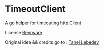 # TimeoutClient

A go helper for timeouting http.Client

License [Beerware](http://en.wikipedia.org/wiki/Beerware)

Original idea && credits go to : [Tanel Lebedev](https://github.com/tanel)

